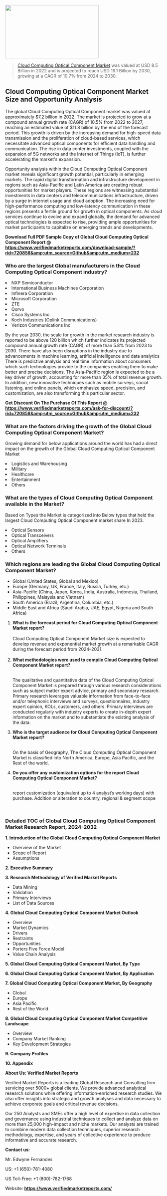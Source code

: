 
<img src="https://ffe5etoiles.com/wp-content/uploads/2024/12/MST1-300x171.png" alt="" width="300" height="171" class="alignnone size-medium wp-image-20088" /><blockquote><p><p><a href="https://www.verifiedmarketreports.com/download-sample/?rid=720858&utm_source=Github&utm_medium=232" target="_blank">Cloud Computing Optical Component Market</a> was valued at USD 8.5 Billion in 2022 and is projected to reach USD 19.1 Billion by 2030, growing at a CAGR of 10.7% from 2024 to 2030.</p></blockquote><p><h2>Cloud Computing Optical Component Market Size and Opportunity Analysis</h2><p>The global Cloud Computing Optical Component market was valued at approximately $7.2 billion in 2022. The market is projected to grow at a compound annual growth rate (CAGR) of 10.5% from 2022 to 2027, reaching an estimated value of $11.8 billion by the end of the forecast period. This growth is driven by the increasing demand for high-speed data transmission and the proliferation of cloud-based services, which necessitate advanced optical components for efficient data handling and communication. The rise in data center investments, coupled with the expansion of 5G networks and the Internet of Things (IoT), is further accelerating the market's expansion.</p><p>Opportunity analysis within the Cloud Computing Optical Component market reveals significant growth potential, particularly in emerging markets. The rapid digital transformation and infrastructure development in regions such as Asia-Pacific and Latin America are creating robust opportunities for market players. These regions are witnessing substantial investments in data centers and telecommunications infrastructure, driven by a surge in internet usage and cloud adoption. The increasing need for high-performance computing and low-latency communication in these regions presents a fertile ground for growth in optical components. As cloud services continue to evolve and expand globally, the demand for advanced optical technologies is expected to rise, providing ample opportunities for market participants to capitalize on emerging trends and developments.</p></p><p class=""><strong>Download Full PDF Sample Copy of Global Cloud Computing Optical Component Report @ <a href="https://www.verifiedmarketreports.com/download-sample/?rid=720858&amp;utm_source=Github&amp;utm_medium=232" target="_blank">https://www.verifiedmarketreports.com/download-sample/?rid=720858&amp;utm_source=Github&amp;utm_medium=232</a></strong></p><h3 id="" class="">Who are the largest Global manufacturers in the Cloud Computing Optical Component industry?</h3><p><li>NXP Semiconductor</li><li> International Business Machines Corporation</li><li> Infinera Corporation</li><li> Microsoft Corporation</li><li> ZTE</li><li> Qorvo</li><li> Cisco Systems Inc.</li><li> Koch Industries (Oplink Communications)</li><li> Verizon Communications Inc</li></p><div class=""><div class="" dir="" data-message-author-role="" data-message-id="" data-message-model-slug=""><div class=""><div class=""><div class=""><div class="" dir="" data-message-author-role="" data-message-id="" data-message-model-slug=""><div class=""><div class=""><p>By the year 2030, the scale for growth in the market research industry is reported to be above 120 billion which further indicates its projected compound annual growth rate (CAGR), of more than 5.8% from 2023 to 2030. There have also been disruptions in the industry due to advancements in machine learning, artificial intelligence and data analytics There is predictive analysis and real time information about consumers which such technologies provide to the companies enabling them to make better and precise decisions. The Asia-Pacific region is expected to be a key driver of growth, accounting for more than 35% of total revenue growth. In addition, new innovative techniques such as mobile surveys, social listening, and online panels, which emphasize speed, precision, and customization, are also transforming this particular sector.</p><p><strong>Get Discount On The Purchase Of This Report @&nbsp; <a href="https://www.verifiedmarketreports.com/ask-for-discount/?rid=720858&amp;utm_source=Github&amp;utm_medium=232" target="_blank">https://www.verifiedmarketreports.com/ask-for-discount/?rid=720858&amp;utm_source=Github&amp;utm_medium=232</a></strong></p></div></div></div></div></div></div></div></div><h3 id="" class="">What are the factors driving the growth of the Global Cloud Computing Optical Component Market?</h3><p id="" class="">Growing demand for below applications around the world has had a direct impact on the growth of the Global Cloud Computing Optical Component Market</p><p id="" class=""><li>Logistics and Warehousing</li><li> Military</li><li> Healthcare</li><li> Entertainment</li><li> Others</li></p><h3 id="" class="">What are the types of Cloud Computing Optical Component available in the Market?</h3><p id="" class="">Based on Types the Market is categorized into Below types that held the largest Cloud Computing Optical Component market share In 2023.</p><p id="" class=""><li>Optical Sensors</li><li> Optical Transceivers</li><li> Optical Amplifiers</li><li> Optical Network Terminals</li><li> Others</li></p><h3 id="" class="">Which regions are leading the Global Cloud Computing Optical Component Market?</h3><ul><li>Global (United States, Global and Mexico)</li><li>Europe (Germany, UK, France, Italy, Russia, Turkey, etc.)</li><li>Asia-Pacific (China, Japan, Korea, India, Australia, Indonesia, Thailand, Philippines, Malaysia and Vietnam)</li><li>South America (Brazil, Argentina, Columbia, etc.)</li><li>Middle East and Africa (Saudi Arabia, UAE, Egypt, Nigeria and South Africa)</li></ul><p><ol><li><strong>What is the forecast period for Cloud Computing Optical Component Market report?<br /></strong><br /><span data-sheets-root="1" data-sheets-value="{&quot;1&quot;:2,&quot;2&quot;:&quot;XXXX size is expected to develop revenue and exponential market growth at a remarkable CAGR during the forecast period from 2024&ndash;2030.&quot;}" data-sheets-userformat="{&quot;2&quot;:12674,&quot;4&quot;:{&quot;1&quot;:2,&quot;2&quot;:16776960},&quot;10&quot;:2,&quot;11&quot;:0,&quot;15&quot;:&quot;Arial&quot;,&quot;16&quot;:12}">Cloud Computing Optical Component Market size is expected to develop revenue and exponential market growth at a remarkable CAGR during the forecast period from 2024&ndash;2031.</span><br /><br /></li><li><strong>What methodologies were used to compile Cloud Computing Optical Component Market report?<br /><br /></strong><p>The qualitative and quantitative data of the&nbsp;Cloud Computing Optical Component Market is prepared through various research considerations such as subject matter expert advice, primary and secondary research. Primary research leverages valuable information from face-to-face and/or telephonic interviews and surveys, questionnaires, industry expert opinion, KOLs, customers, and others. Primary interviews are conducted regularly with industry experts to create in-depth expert information on the market and to substantiate the existing analysis of the data.&nbsp;</p></li><li><strong>Who is the target audience for Cloud Computing Optical Component Market report?<br /><br /></strong><p>On the basis of Geography, The&nbsp;Cloud Computing Optical Component Market is classified into North America, Europe, Asia Pacific, and the Rest of the world.</p></li><li><strong>Do you offer any customization options for the report Cloud Computing Optical Component Market?<br /><br /></strong><p>report customization (equivalent up to 4 analyst&rsquo;s working days) with purchase. Addition or alteration to country, regional &amp; segment scope</p><p>&nbsp;</p></li></ol></p><h3 id="" class="">Detailed TOC of Global Cloud Computing Optical Component Market Research Report, 2024-2032</h3><p id="" class=""><strong>1. Introduction of the Global Cloud Computing Optical Component Market</strong></p><ul><li>Overview of the Market</li><li>Scope of Report</li><li>Assumptions</li></ul><p id="" class=""><strong>2. Executive Summary</strong></p><p id="" class=""><strong>3. Research Methodology of&nbsp;Verified Market Reports</strong></p><ul><li>Data Mining</li><li>Validation</li><li>Primary Interviews</li><li>List of Data Sources</li></ul><p id="" class=""><strong>4. Global Cloud Computing Optical Component Market Outlook</strong></p><ul><li>Overview</li><li>Market Dynamics</li><li>Drivers</li><li>Restraints</li><li>Opportunities</li><li>Porters Five Force Model</li><li>Value Chain Analysis</li></ul><p id="" class=""><strong>5. Global Cloud Computing Optical Component Market, By&nbsp;Type</strong></p><p id="" class=""><strong>6. Global Cloud Computing Optical Component Market, By Application</strong></p><p id="" class=""><strong>7. Global Cloud Computing Optical Component Market, By Geography</strong></p><ul><li>Global</li><li>Europe</li><li>Asia Pacific</li><li>Rest of the World</li></ul><p id="" class=""><strong>8. Global Cloud Computing Optical Component Market Competitive Landscape</strong></p><ul><li>Overview</li><li>Company Market Ranking</li><li>Key Development Strategies</li></ul><p id="" class=""><strong>9. Company Profiles</strong></p><p id="" class=""><strong>10. Appendix</strong></p><p id="" class=""><strong>About Us: Verified Market Reports</strong></p><p id="" class="">Verified Market Reports is a leading Global Research and Consulting firm servicing over 5000+ global clients. We provide advanced analytical research solutions while offering information-enriched research studies. We also offer insights into strategic and growth analyses and data necessary to achieve corporate goals and critical revenue decisions.</p><p id="" class="">Our 250 Analysts and SMEs offer a high level of expertise in data collection and governance using industrial techniques to collect and analyze data on more than 25,000 high-impact and niche markets. Our analysts are trained to combine modern data collection techniques, superior research methodology, expertise, and years of collective experience to produce informative and accurate research.</p><p id="" class=""><strong>Contact us:</strong></p><p id="" class="">Mr. Edwyne Fernandes</p><p id="" class="">US: +1 (650)-781-4080</p><p id="" class="">US Toll-Free: +1 (800)-782-1768</p><p id="" class="">Website: <a target="" data-test-app-aware-link=""><strong>https://www.verifiedmarketreports.com/</strong></a></p>
